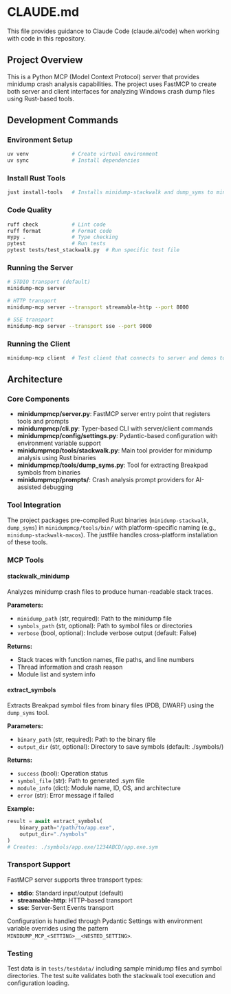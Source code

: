 # CLAUDE.md

This file provides guidance to Claude Code (claude.ai/code) when working with code in this repository.

## Project Overview

This is a Python MCP (Model Context Protocol) server that provides minidump crash analysis capabilities. The project uses FastMCP to create both server and client interfaces for analyzing Windows crash dump files using Rust-based tools.

## Development Commands

### Environment Setup
```bash
uv venv              # Create virtual environment
uv sync              # Install dependencies
```

### Install Rust Tools
```bash
just install-tools   # Installs minidump-stackwalk and dump_syms to minidumpmcp/tools/bin/
```

### Code Quality
```bash
ruff check           # Lint code
ruff format          # Format code  
mypy .               # Type checking
pytest               # Run tests
pytest tests/test_stackwalk.py  # Run specific test file
```

### Running the Server
```bash
# STDIO transport (default)
minidump-mcp server

# HTTP transport
minidump-mcp server --transport streamable-http --port 8000

# SSE transport  
minidump-mcp server --transport sse --port 9000
```

### Running the Client
```bash
minidump-mcp client  # Test client that connects to server and demos tools
```

## Architecture

### Core Components

- **minidumpmcp/server.py**: FastMCP server entry point that registers tools and prompts
- **minidumpmcp/cli.py**: Typer-based CLI with server/client commands
- **minidumpmcp/config/settings.py**: Pydantic-based configuration with environment variable support
- **minidumpmcp/tools/stackwalk.py**: Main tool provider for minidump analysis using Rust binaries
- **minidumpmcp/tools/dump_syms.py**: Tool for extracting Breakpad symbols from binaries
- **minidumpmcp/prompts/**: Crash analysis prompt providers for AI-assisted debugging

### Tool Integration

The project packages pre-compiled Rust binaries (`minidump-stackwalk`, `dump_syms`) in `minidumpmcp/tools/bin/` with platform-specific naming (e.g., `minidump-stackwalk-macos`). The justfile handles cross-platform installation of these tools.

### MCP Tools

#### stackwalk_minidump
Analyzes minidump crash files to produce human-readable stack traces.

**Parameters:**
- `minidump_path` (str, required): Path to the minidump file
- `symbols_path` (str, optional): Path to symbol files or directories
- `verbose` (bool, optional): Include verbose output (default: False)

**Returns:**
- Stack traces with function names, file paths, and line numbers
- Thread information and crash reason
- Module list and system info

#### extract_symbols
Extracts Breakpad symbol files from binary files (PDB, DWARF) using the `dump_syms` tool.

**Parameters:**
- `binary_path` (str, required): Path to the binary file
- `output_dir` (str, optional): Directory to save symbols (default: ./symbols/)

**Returns:**
- `success` (bool): Operation status
- `symbol_file` (str): Path to generated .sym file
- `module_info` (dict): Module name, ID, OS, and architecture
- `error` (str): Error message if failed

**Example:**
```python
result = await extract_symbols(
    binary_path="/path/to/app.exe",
    output_dir="./symbols"
)
# Creates: ./symbols/app.exe/1234ABCD/app.exe.sym
```

### Transport Support

FastMCP server supports three transport types:
- **stdio**: Standard input/output (default)
- **streamable-http**: HTTP-based transport 
- **sse**: Server-Sent Events transport

Configuration is handled through Pydantic Settings with environment variable overrides using the pattern `MINIDUMP_MCP_<SETTING>__<NESTED_SETTING>`.

### Testing

Test data is in `tests/testdata/` including sample minidump files and symbol directories. The test suite validates both the stackwalk tool execution and configuration loading.